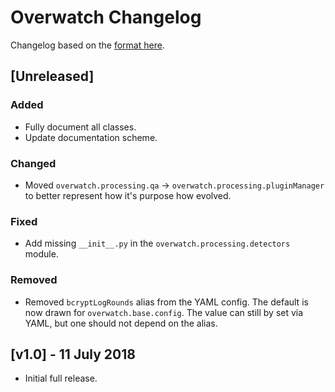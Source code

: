 # Overwatch Changelog

Changelog based on the [format here](https://keepachangelog.com/en/1.0.0/).

## [Unreleased]

### Added

- Fully document all classes.
- Update documentation scheme.

### Changed

- Moved `overwatch.processing.qa` -> `overwatch.processing.pluginManager` to better represent how it's purpose
  how evolved.

### Fixed

- Add missing `__init__.py` in the `overwatch.processing.detectors` module.

### Removed

- Removed `bcryptLogRounds` alias from the YAML config. The default is now drawn for `overwatch.base.config`.
  The value can still by set via YAML, but one should not depend on the alias.

## [v1.0] - 11 July 2018

- Initial full release.
